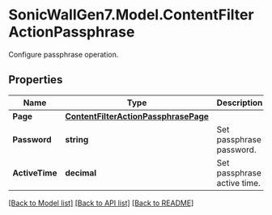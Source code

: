 # SonicWallGen7.Model.ContentFilterActionPassphrase
Configure passphrase operation.

## Properties

Name | Type | Description | Notes
------------ | ------------- | ------------- | -------------
**Page** | [**ContentFilterActionPassphrasePage**](ContentFilterActionPassphrasePage.md) |  | [optional] 
**Password** | **string** | Set passphrase password. | [optional] 
**ActiveTime** | **decimal** | Set passphrase active time. | [optional] 

[[Back to Model list]](../README.md#documentation-for-models) [[Back to API list]](../README.md#documentation-for-api-endpoints) [[Back to README]](../README.md)

